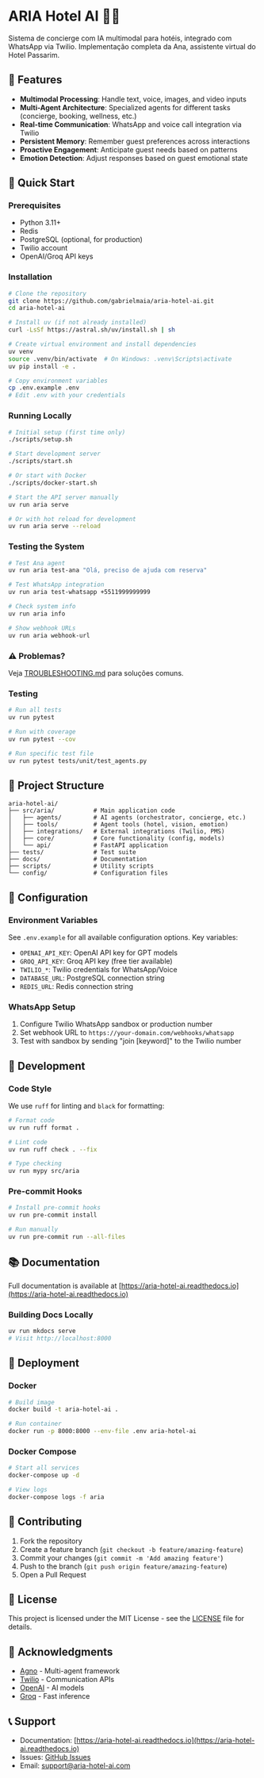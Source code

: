 # ARIA Hotel AI 🏨🤖

Sistema de concierge com IA multimodal para hotéis, integrado com WhatsApp via Twilio. Implementação completa da Ana, assistente virtual do Hotel Passarim.

## 🌟 Features

- **Multimodal Processing**: Handle text, voice, images, and video inputs
- **Multi-Agent Architecture**: Specialized agents for different tasks (concierge, booking, wellness, etc.)
- **Real-time Communication**: WhatsApp and voice call integration via Twilio
- **Persistent Memory**: Remember guest preferences across interactions
- **Proactive Engagement**: Anticipate guest needs based on patterns
- **Emotion Detection**: Adjust responses based on guest emotional state

## 🚀 Quick Start

### Prerequisites

- Python 3.11+
- Redis
- PostgreSQL (optional, for production)
- Twilio account
- OpenAI/Groq API keys

### Installation

```bash
# Clone the repository
git clone https://github.com/gabrielmaia/aria-hotel-ai.git
cd aria-hotel-ai

# Install uv (if not already installed)
curl -LsSf https://astral.sh/uv/install.sh | sh

# Create virtual environment and install dependencies
uv venv
source .venv/bin/activate  # On Windows: .venv\Scripts\activate
uv pip install -e .

# Copy environment variables
cp .env.example .env
# Edit .env with your credentials
```

### Running Locally

```bash
# Initial setup (first time only)
./scripts/setup.sh

# Start development server
./scripts/start.sh

# Or start with Docker
./scripts/docker-start.sh

# Start the API server manually
uv run aria serve

# Or with hot reload for development
uv run aria serve --reload
```

### Testing the System

```bash
# Test Ana agent
uv run aria test-ana "Olá, preciso de ajuda com reserva"

# Test WhatsApp integration
uv run aria test-whatsapp +5511999999999

# Check system info
uv run aria info

# Show webhook URLs
uv run aria webhook-url
```

### ⚠️ Problemas? 
Veja [TROUBLESHOOTING.md](TROUBLESHOOTING.md) para soluções comuns.

### Testing

```bash
# Run all tests
uv run pytest

# Run with coverage
uv run pytest --cov

# Run specific test file
uv run pytest tests/unit/test_agents.py
```

## 📁 Project Structure

```
aria-hotel-ai/
├── src/aria/           # Main application code
│   ├── agents/         # AI agents (orchestrator, concierge, etc.)
│   ├── tools/          # Agent tools (hotel, vision, emotion)
│   ├── integrations/   # External integrations (Twilio, PMS)
│   ├── core/           # Core functionality (config, models)
│   └── api/            # FastAPI application
├── tests/              # Test suite
├── docs/               # Documentation
├── scripts/            # Utility scripts
└── config/             # Configuration files
```

## 🔧 Configuration

### Environment Variables

See `.env.example` for all available configuration options. Key variables:

- `OPENAI_API_KEY`: OpenAI API key for GPT models
- `GROQ_API_KEY`: Groq API key (free tier available)
- `TWILIO_*`: Twilio credentials for WhatsApp/Voice
- `DATABASE_URL`: PostgreSQL connection string
- `REDIS_URL`: Redis connection string

### WhatsApp Setup

1. Configure Twilio WhatsApp sandbox or production number
2. Set webhook URL to `https://your-domain.com/webhooks/whatsapp`
3. Test with sandbox by sending "join [keyword]" to the Twilio number

## 🧪 Development

### Code Style

We use `ruff` for linting and `black` for formatting:

```bash
# Format code
uv run ruff format .

# Lint code
uv run ruff check . --fix

# Type checking
uv run mypy src/aria
```

### Pre-commit Hooks

```bash
# Install pre-commit hooks
uv run pre-commit install

# Run manually
uv run pre-commit run --all-files
```

## 📚 Documentation

Full documentation is available at [https://aria-hotel-ai.readthedocs.io](https://aria-hotel-ai.readthedocs.io)

### Building Docs Locally

```bash
uv run mkdocs serve
# Visit http://localhost:8000
```

## 🚀 Deployment

### Docker

```bash
# Build image
docker build -t aria-hotel-ai .

# Run container
docker run -p 8000:8000 --env-file .env aria-hotel-ai
```

### Docker Compose

```bash
# Start all services
docker-compose up -d

# View logs
docker-compose logs -f aria
```

## 🤝 Contributing

1. Fork the repository
2. Create a feature branch (`git checkout -b feature/amazing-feature`)
3. Commit your changes (`git commit -m 'Add amazing feature'`)
4. Push to the branch (`git push origin feature/amazing-feature`)
5. Open a Pull Request

## 📄 License

This project is licensed under the MIT License - see the [LICENSE](LICENSE) file for details.

## 🙏 Acknowledgments

- [Agno](https://agno.dev) - Multi-agent framework
- [Twilio](https://twilio.com) - Communication APIs
- [OpenAI](https://openai.com) - AI models
- [Groq](https://groq.com) - Fast inference

## 📞 Support

- Documentation: [https://aria-hotel-ai.readthedocs.io](https://aria-hotel-ai.readthedocs.io)
- Issues: [GitHub Issues](https://github.com/gabrielmaia/aria-hotel-ai/issues)
- Email: support@aria-hotel-ai.com
